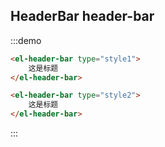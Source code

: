 ## HeaderBar header-bar

:::demo
```html
<el-header-bar type="style1">
    这是标题
</el-header-bar>

<el-header-bar type="style2">
    这是标题
</el-header-bar>
```
:::
